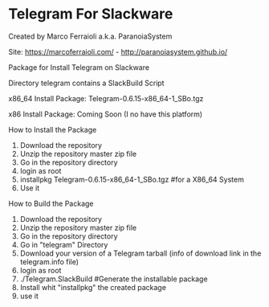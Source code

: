 Telegram For Slackware
======================

Created by Marco Ferraioli a.k.a. ParanoiaSystem

Site: https://marcoferraioli.com/ - http://paranoiasystem.github.io/



Package for Install Telegram on Slackware

Directory telegram contains a SlackBuild Script

x86_64 Install Package: Telegram-0.6.15-x86_64-1_SBo.tgz

x86 Install Package: Coming Soon (I no have this platform)


How to Install the Package

1. Download the repository
2. Unzip the repository master zip file
3. Go in the repository directory
4. login as root
5. installpkg Telegram-0.6.15-x86_64-1_SBo.tgz  #for a X86_64 System
6. Use it

How to Build the Package

1. Download the repository
2. Unzip the repository master zip file
3. Go in the repository directory
4. Go in "telegram" Directory
5. Download your version of a Telegram tarball (info of download link in the telegram.info file)
6. login as root
7. ./Telegram.SlackBuild #Generate the installable package
8. Install whit "installpkg" the created package
9. use it
